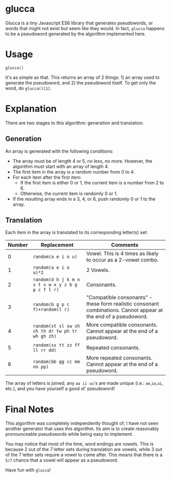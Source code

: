 # glucca
Glucca is a tiny Javascript ES6 library that generates pseudowords, or words that might not exist but seem like they would. In fact, `glucca` happens to be a pseudoword generated by the algorithm implemented here.

# Usage
    glucca()
It's as simple as that. This returns an array of 2 things: 1) an array used to generate the pseudoword, and 2) the pseudoword itself. To get only the word, do `glucca()[1]`.
# Explanation
There are two stages to this algorithm: generation and translation.
## Generation
An array is generated with the following conditions:
- The array must be of length 4 or 5, no less, no more. However, the algorithm must start with an array of length 4.
- The first item in the array is a random number from 0 to 4.
- For each item after the first item:
  - If the first item is either 0 or 1, the current item is a number from 2 to 6.
  - Otherwise, the current item is randomly 0 or 1.
- If the resulting array ends in a 3, 4, or 6, push randomly 0 or 1 to the array.

## Translation
Each item in the array is translated to its corresponding letter(s) set:

Number|Replacement|Comments
---|---|---
0|`random(a e i o u)`|Vowel. This is 4 times as likely to occur as a 2-vowel combo.
1|`random(a e i o u)*2`|2 Vowels.
2|`random(d h j k m n s t v w x y z b g p c f l r)`|Consonants.
3|`random(b g p c f)+random(l r)`|"Compatible consonants" - these form realistic consonant combinations. Cannot appear at the end of a pseudoword.
4|`random(st sl sw sh ch th dr tw ph tr wh gh zh)`|More compatible consonants. Cannot appear at the end of a pseudoword.
5|`random(ss tt zz ff ll rr dd)`|Repeated consonants.
6|`random(bb gg cc mm nn pp)`|More repeated consonants. Cannot appear at the end of a pseudoword.
The array of letters is joined, any `aa ii uu`'s are made unique (i.e.: `ae`,`io`,`ui`, etc.), and you have yourself a good ol' pseudoword!
# Final Notes
This algorithm was completely independently thought of; I have not seen another generator that uses this algorithm. Its aim is to create reasonably pronounceable pseudowords while being easy to implement.

You may notice that most of the time, word endings are vowels. This is because 2 out of the 7 letter sets during translation are vowels, while 3 out of the 7 letter sets require a vowel to come after. This means that there is a `5/7` chance that a vowel will appear as a pseudoword.

Have fun with `glucca`!
